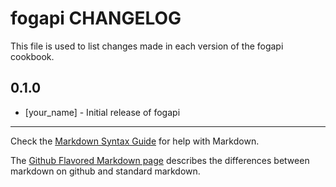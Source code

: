 fogapi CHANGELOG
================

This file is used to list changes made in each version of the fogapi cookbook.

0.1.0
-----
- [your_name] - Initial release of fogapi

- - -
Check the [Markdown Syntax Guide](http://daringfireball.net/projects/markdown/syntax) for help with Markdown.

The [Github Flavored Markdown page](http://github.github.com/github-flavored-markdown/) describes the differences between markdown on github and standard markdown.
